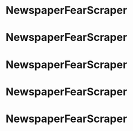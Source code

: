 # NewspaperFearScraper
# NewspaperFearScraper
# NewspaperFearScraper
# NewspaperFearScraper
# NewspaperFearScraper
